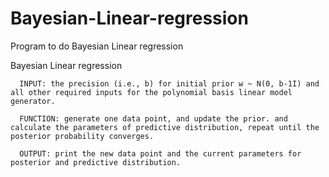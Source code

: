 # Bayesian-Linear-regression
Program to do Bayesian Linear regression

Bayesian Linear regression

      INPUT: the precision (i.e., b) for initial prior w ~ N(0, b-1I) and all other required inputs for the polynomial basis linear model generator.
      
      FUNCTION: generate one data point, and update the prior. and calculate the parameters of predictive distribution, repeat until the posterior probability converges.
      
      OUTPUT: print the new data point and the current parameters for posterior and predictive distribution.
      

